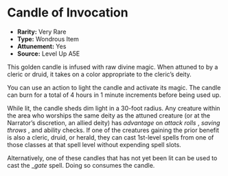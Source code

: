 
# Candle of Invocation

* **Rarity:** Very Rare
* **Type:** Wondrous Item
* **Attunement:** Yes
* **Source:** Level Up A5E


This golden candle is infused with raw divine magic. When attuned to by a cleric or druid, it takes on a color appropriate to the cleric’s deity. 

You can use an action to light the candle and activate its magic. The candle can burn for a total of 4 hours in 1 minute increments before being used up. 

While lit, the candle sheds dim light in a 30-foot radius. Any creature within the area who worships the same deity as the attuned creature (or at the Narrator’s discretion, an allied deity) has _advantage_  on _attack rolls_ , _saving throws_ , and ability checks. If one of the creatures gaining the prior benefit is also a cleric, druid, or herald, they can cast 1st-level spells from one of those classes at that spell level without expending spell slots.

Alternatively, one of these candles that has not yet been lit can be used to cast the __gate_ spell. Doing so consumes the candle.

